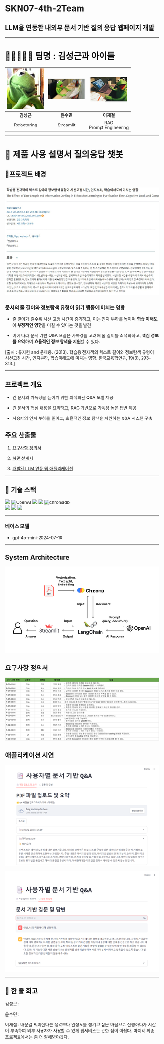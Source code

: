 # SKN07-4th-2Team

## LLM을 연동한 내외부 문서 기반 질의 응답 웹페이지 개발

---

# 🏃🏃‍♂️🏃‍♀️ 팀명 : 김성근과 아이들
|<img src="https://github.com/SKNETWORKS-FAMILY-AICAMP/SKN07-4th-2Team/blob/main/image/%E3%85%85%E3%84%B1.jpg" alt="김성근" width="120"/>|<img src="https://github.com/SKNETWORKS-FAMILY-AICAMP/SKN07-4th-2Team/blob/main/image/%E3%85%85%E3%85%81.jpg" alt="윤수민" width="120"/>|<img src="https://github.com/SKNETWORKS-FAMILY-AICAMP/SKN07-4th-2Team/blob/main/image/%E3%85%88%E3%85%8A.jpg" alt="이재철" width="120"/>|
|---|---|---|
| <div align="center">**김성근**</div> | <div align="center">**윤수민**</div> | <div align="center">**이재철**</div> |
| <div align="center">Refactoring</div> | <div align="center">Streamlit</div> | <div align="center">RAG<br>Prompt Engineering</div> |

 ---
 
# 📜 제품 사용 설명서 질의응답 챗봇
## 🔖프로젝트 배경

![배경](https://github.com/SKNETWORKS-FAMILY-AICAMP/SKN07-4th-2Team/blob/main/image/%ED%94%84%EB%A1%9C%EC%A0%9D%ED%8A%B8%20%EB%B0%B0%EA%B2%BD.jpg)
---

### 문서의 줄 길이와 정보탐색 유형이 읽기 행동에 미치는 영향

- 줄 길이가 길수록 시선 고정 시간이 증가하고, 이는 인지 부하를 높이며 **학습 이해도에 부정적인 영향**을 미칠 수 있다는 것을 발견

- 이에 따라 문서 기반 Q&A 모델은 가독성을 고려해 줄 길이를 최적화하고, **핵심 정보를 요약**하여 **효율적인 정보 탐색을 지원**할 수 있다.

[출처 : 류지헌 and 문제웅. (2013). 학습용 전자책의 텍스트 길이와 정보탐색 유형이 시선고정 시간, 인지부하, 학습이해도에 미치는 영향. 한국교육학연구, 19(3), 293-313.]

---

## 프로젝트 개요

- 긴 문서의 가독성을 높이기 위한 최적화된 Q&A 모델 제공

- 긴 문서의 핵심 내용을 요약하고, RAG 기반으로 가독성 높은 답변 제공

- 사용자의 인지 부하를 줄이고, 효율적인 정보 탐색을 지원하는 Q&A 시스템 구축

## 주요 산출물
1. [요구사항 정의서](https://github.com/SKNETWORKS-FAMILY-AICAMP/SKN07-4th-2Team/blob/main/%EC%82%B0%EC%B6%9C%EB%AC%BC/%EC%9A%94%EA%B5%AC%EC%82%AC%ED%95%AD%20%EC%A0%95%EC%9D%98%EC%84%9C.pdf)

2. [화면 설계서](https://github.com/SKNETWORKS-FAMILY-AICAMP/SKN07-4th-2Team/blob/main/%EC%82%B0%EC%B6%9C%EB%AC%BC/%ED%99%94%EB%A9%B4%20%EC%84%A4%EA%B3%84%EC%84%9C.pdf)

3. [개발된 LLM 연동 웹 애플리케이션](http://localhost:8501)

---

## 🔨 기술 스택
<div>
<img src="https://img.shields.io/badge/python-3670A0?style=for-the-badge&logo=python&logoColor=ffdd54">
<img src="https://a11ybadges.com/badge?logo=openai" alt="OpenAI" width="163" height="28"/>
<img src="https://img.shields.io/badge/langchain-F7DF1E?style=for-the-badge&logo=langchain&logoColor=black">
<img src="https://img.shields.io/badge/streamlit%20-%23FF0000.svg?style=for-the-badge&logo=streamlit&logoColor=white">
<img src="https://github.com/pladata-encore/SKN07-3rd-2Team/blob/main/image/chromadb.jpg" alt="chromadb" width="90" height="40">
<div>
</div>
<img src="https://img.shields.io/badge/github-%23121011.svg?style=for-the-badge&logo=github&logoColor=white">
<img src="https://img.shields.io/badge/Visual%20Studio%20Code-0078d7.svg?style=for-the-badge&logo=visual-studio-code&logoColor=white">
<img src="https://img.shields.io/badge/Discord-%235865F2.svg?style=for-the-badge&logo=discord&logoColor=white">
</div>

---

### 베이스 모델

- gpt-4o-mini-2024-07-18
---

## System Architecture
![architecture](https://github.com/SKNETWORKS-FAMILY-AICAMP/SKN07-3rd-2Team/blob/main/image/%EC%95%84%ED%82%A4%ED%85%8D%EC%B2%98.jpg)

## 요구사항 정의서
![요구사항](https://github.com/SKNETWORKS-FAMILY-AICAMP/SKN07-4th-2Team/blob/main/image/%EC%9A%94%EA%B5%AC%EC%82%AC%ED%95%AD%EC%A0%95%EC%9D%98%EC%84%9C.jpg)

## 애플리케이션 시연

![시연1](https://github.com/SKNETWORKS-FAMILY-AICAMP/SKN07-4th-2Team/blob/main/image/%EC%8B%9C%EC%97%B0%ED%99%94%EB%A9%B41.jpg)

![시연2](https://github.com/SKNETWORKS-FAMILY-AICAMP/SKN07-4th-2Team/blob/main/image/%EC%8B%9C%EC%97%B0%ED%99%94%EB%A9%B42.jpg)

---

## 📖 한 줄 회고

김성근 : 

윤수민 : 

이재철 : 배운걸 써야한다는 생각보다 완성도를 챙기고 싶은 마음으로 진행하다가 시간이 부족하여 외부 사용자가 사용할 수 있게 웹서비스는 못한 점이 아쉽다. 마지막 최종 프로젝트에서는 좀 더 잘해봐야겠다.
